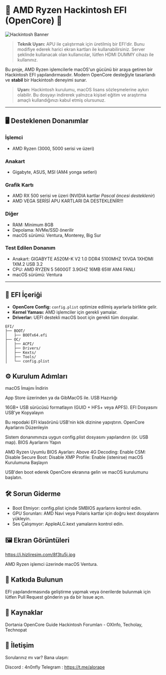 # 🚀 AMD Ryzen Hackintosh EFI (OpenCore) 🔧

![Hackintosh Banner](https://i.hizliresim.com/8f3tu5j.jpg)

> **Teknik Uyarı:** APU ile çalıştırmak için üretilmiş bir EFI'dir. Bunu modifiye ederek harici ekran kartları ile kullanabilirsiniz. Server şeklinde kullanacak olan kullanıcılar, lütfen HDMI DUMMY cihazı ile kullanınız. 

Bu proje, AMD Ryzen işlemcilerle macOS'un gücünü bir araya getiren bir Hackintosh EFI yapılandırmasıdır. Modern OpenCore desteğiyle tasarlandı ve **stabil** bir Hackintosh deneyimi sunar.

> **Uyarı:** Hackintosh kurulumu, macOS lisans sözleşmelerine aykırı olabilir. Bu dosyayı indirerek yalnızca kişisel eğitim ve araştırma amaçlı kullandığınızı kabul etmiş olursunuz.

---

## 🖥️ **Desteklenen Donanımlar**
### **İşlemci**
- AMD Ryzen (3000, 5000 serisi ve üzeri)

### **Anakart**
- Gigabyte, ASUS, MSI (AM4 yonga setleri)

### **Grafik Kartı**
- AMD RX 500 serisi ve üzeri (NVIDIA kartlar *Pascal öncesi desteklenir*)
- AMD VEGA SERİSİ APU KARTLARI DA DESTEKLENİR!!!

### **Diğer**
- RAM: Minimum 8GB
- Depolama: NVMe/SSD önerilir
- macOS sürümü: Ventura, Monterey, Big Sur

### **Test Edilen Donanım**
- Anakart: GIGABYTE A520M-K V2 1.0 DDR4 5100MHZ 1XVGA 1XHDMI 1XM.2 USB 3.2
- CPU: AMD RYZEN 5 5600GT 3.9GHZ 16MB 65W AM4 FANLI
- macOS sürümü: Ventura

---

## 📂 **EFI İçeriği**
- **OpenCore Config:** `config.plist` optimize edilmiş ayarlarla birlikte gelir.
- **Kernel Yaması:** AMD işlemciler için gerekli yamalar.
- **Driverlar:** UEFI destekli macOS boot için gerekli tüm dosyalar.

```plaintext
EFI/
├── BOOT/
│   ├── BOOTx64.efi
├── OC/
│   ├── ACPI/
│   ├── Drivers/
│   ├── Kexts/
│   ├── Tools/
│   └── config.plist
```

## ⚙️ **Kurulum Adımları**
macOS İmajını İndirin

App Store üzerinden ya da GibMacOS ile.
USB Hazırlığı

16GB+ USB sürücüsü formatlayın (GUID + HFS+ veya APFS).
EFI Dosyasını USB'ye Kopyalayın

Bu repodaki EFI klasörünü USB'nin kök dizinine yapıştırın.
OpenCore Ayarlarını Düzenleyin

Sistem donanımınıza uygun config.plist dosyasını yapılandırın (ör. USB map).
BIOS Ayarlarını Yapın

AMD Ryzen Uyumlu BIOS Ayarları:
Above 4G Decoding: Enable
CSM: Disable
Secure Boot: Disable
XMP Profile: Enable (istenirse)
macOS Kurulumuna Başlayın

USB'den boot ederek OpenCore ekranına gelin ve macOS kurulumunu başlatın.

## **🛠️ Sorun Giderme**
- Boot Etmiyor:
  config.plist içinde SMBIOS ayarlarını kontrol edin.
- GPU Sorunları:
  AMD Navi veya Polaris kartlar için doğru kext dosyalarını yükleyin.
- Ses Çalışmıyor:
  AppleALC.kext yamalarını kontrol edin.

## 🖼️ **Ekran Görüntüleri**

https://i.hizliresim.com/8f3tu5j.jpg

AMD Ryzen işlemci üzerinde macOS Ventura.

## 🌟 **Katkıda Bulunun**
EFI yapılandırmasında geliştirme yapmak veya önerilerde bulunmak için lütfen Pull Request gönderin ya da bir Issue açın.

## 🔗 Kaynaklar
Dortania OpenCore Guide
Hackintosh Forumları - OXInfo, Techolay, Technopat



## 💬 **İletişim**
Sorularınız mı var? Bana ulaşın:

Discord : 4n0nfly
Telegram : https://t.me/alorape

